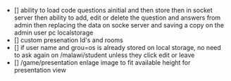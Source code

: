 - [] ability to load code questions ainitial and then store then in socket server then ability to add, edit or delete the question and answers from admin then replacing the data on socke server and saving a copy on the admin user pc localstorage
- [] custom presenation Id's and rooms
- [] if user name and grou=os is already stored on local storage, no need to ask again on /malawi/student unless they click edit or leave
- [] /game/presentation enlage image to fit available height for presentation view
